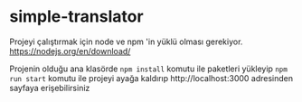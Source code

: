 # simple-translator

Projeyi çalıştırmak için node ve npm 'in yüklü olması gerekiyor.
https://nodejs.org/en/download/

Projenin olduğu ana klasörde 
`npm install` komutu ile paketleri yükleyip
`npm run start` komutu ile projeyi ayağa kaldırıp http://localhost:3000 adresinden sayfaya erişebilirsiniz